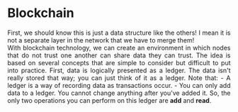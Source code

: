 # Blockchain
<div style="text-align: justify">
First, we should know this is just a data structure like the others! I mean it is not a separate layer in the network that we have to merge them!<br>
With blockchain technology, we can create an environment in which nodes that do not trust one another can share data they can trust. The idea is based on several concepts that are simple to consider but difficult to put into practice. First, data is logically presented as a ledger. The data isn't really stored that way; you can just think of it as a ledger.
Note that: 
- A ledger is a way of recording data as transactions occur.
- You can only add data to a ledger. You cannot change anything after you've added it. So, the only two operations you can perform on this ledger are <b>add</b> and <b>read</b>.
</div>
